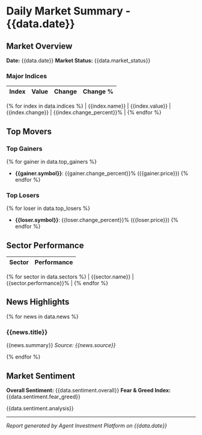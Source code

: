 # Daily Market Summary - {{data.date}}

## Market Overview

**Date:** {{data.date}}
**Market Status:** {{data.market_status}}

### Major Indices

| Index | Value | Change | Change % |
|-------|-------|--------|----------|
{% for index in data.indices %}
| {{index.name}} | {{index.value}} | {{index.change}} | {{index.change_percent}}% |
{% endfor %}

## Top Movers

### Top Gainers
{% for gainer in data.top_gainers %}
- **{{gainer.symbol}}**: {{gainer.change_percent}}% ({{gainer.price}})
{% endfor %}

### Top Losers
{% for loser in data.top_losers %}
- **{{loser.symbol}}**: {{loser.change_percent}}% ({{loser.price}})
{% endfor %}

## Sector Performance

| Sector | Performance |
|--------|-------------|
{% for sector in data.sectors %}
| {{sector.name}} | {{sector.performance}}% |
{% endfor %}

## News Highlights

{% for news in data.news %}
### {{news.title}}
{{news.summary}}
*Source: {{news.source}}*

{% endfor %}

## Market Sentiment

**Overall Sentiment:** {{data.sentiment.overall}}
**Fear & Greed Index:** {{data.sentiment.fear_greed}}

{{data.sentiment.analysis}}

---
*Report generated by Agent Investment Platform on {{data.date}}*

